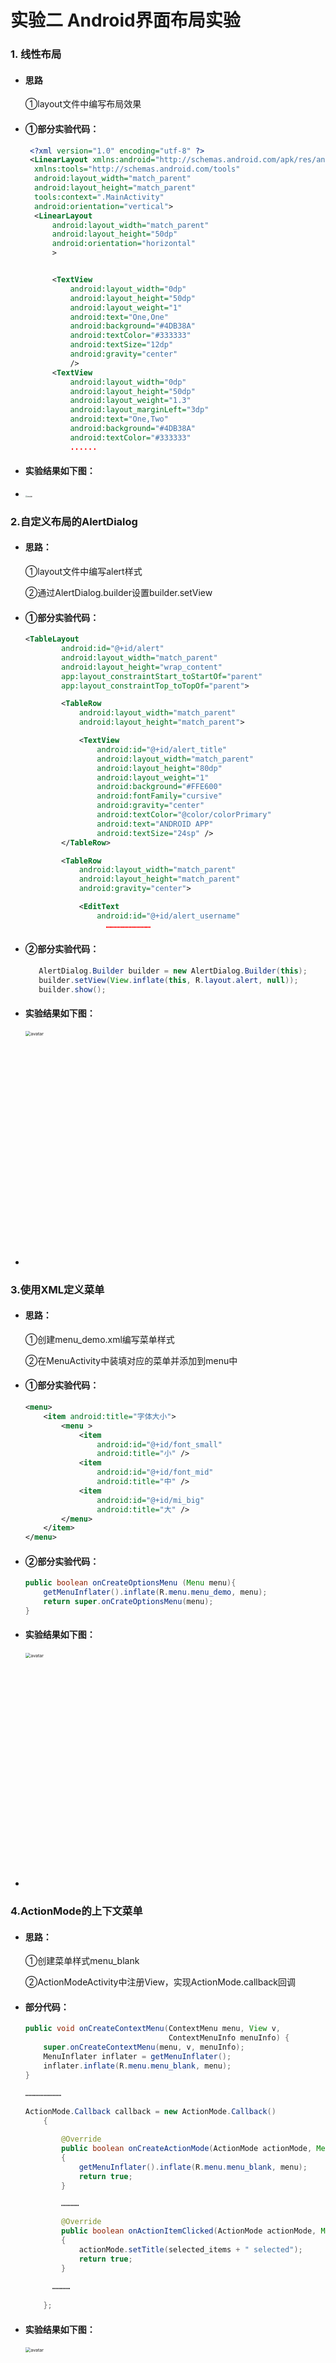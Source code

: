 # 实验二 Android界面布局实验

### 1. 线性布局

- #### 思路

  ①layout文件中编写布局效果

- #### ①部分实验代码：

  ```xml
   <?xml version="1.0" encoding="utf-8" ?>
   <LinearLayout xmlns:android="http://schemas.android.com/apk/res/android"
    xmlns:tools="http://schemas.android.com/tools"
    android:layout_width="match_parent"
    android:layout_height="match_parent"
    tools:context=".MainActivity"
    android:orientation="vertical">
    <LinearLayout
        android:layout_width="match_parent"
        android:layout_height="50dp"
        android:orientation="horizontal"
        >


        <TextView
            android:layout_width="0dp"
            android:layout_height="50dp"
            android:layout_weight="1"
            android:text="One,One"
            android:background="#4DB38A"
            android:textColor="#333333"
            android:textSize="12dp"
            android:gravity="center"
            />
        <TextView
            android:layout_width="0dp"
            android:layout_height="50dp"
            android:layout_weight="1.3"
            android:layout_marginLeft="3dp"
            android:text="One,Two"
            android:background="#4DB38A"
            android:textColor="#333333"
            ......
  ```

- #### 实验结果如下图：

- <img src="https://i.ibb.co/DwPWVZ6/2022-10-27-15-34-29.png" alt="avatar" style="zoom:20%;" />

### 2.自定义布局的AlertDialog

- #### 思路：

  ①layout文件中编写alert样式 

  ②通过AlertDialog.builder设置builder.setView

- #### ①部分实验代码：

  ```xml
  <TableLayout
          android:id="@+id/alert"
          android:layout_width="match_parent"
          android:layout_height="wrap_content"
          app:layout_constraintStart_toStartOf="parent"
          app:layout_constraintTop_toTopOf="parent">
  
          <TableRow
              android:layout_width="match_parent"
              android:layout_height="match_parent">
  
              <TextView
                  android:id="@+id/alert_title"
                  android:layout_width="match_parent"
                  android:layout_height="80dp"
                  android:layout_weight="1"
                  android:background="#FFE600"
                  android:fontFamily="cursive"
                  android:gravity="center"
                  android:textColor="@color/colorPrimary"
                  android:text="ANDROID APP"
                  android:textSize="24sp" />
          </TableRow>
  
          <TableRow
              android:layout_width="match_parent"
              android:layout_height="match_parent"
              android:gravity="center">
  
              <EditText
                  android:id="@+id/alert_username"
  					…………………………
  ```
  
- #### ②部分实验代码：

  ```java
     AlertDialog.Builder builder = new AlertDialog.Builder(this);
     builder.setView(View.inflate(this, R.layout.alert, null));
     builder.show();
  ```

- #### 实验结果如下图：

- <img src="https://i.ibb.co/52SFCfj/03-2.png" alt="avatar" style="zoom:50%; width:750px" />

### 3.使用XML定义菜单

- #### 思路：

  ①创建menu_demo.xml编写菜单样式

  ②在MenuActivity中装填对应的菜单并添加到menu中

- #### ①部分实验代码：

  ```xml
  <menu>
      <item android:title="字体大小">
          <menu >
              <item
                  android:id="@+id/font_small"
                  android:title="小" />
              <item
                  android:id="@+id/font_mid"
                  android:title="中" />
              <item
                  android:id="@+id/mi_big"
                  android:title="大" />
          </menu>
      </item>
  </menu>
  ```
  
- #### ②部分实验代码：

  ```java
  public boolean onCreateOptionsMenu (Menu menu){
      getMenuInflater().inflate(R.menu.menu_demo, menu);
      return super.onCrateOptionsMenu(menu);
  }
  ```

- #### 实验结果如下图：

- <img src="https://i.ibb.co/71cBQmt/03-3.png" alt="avatar" style="zoom:50%; width:750px" />

### 4.ActionMode的上下文菜单

- #### 思路：

  ①创建菜单样式menu_blank

  ②ActionModeActivity中注册View，实现ActionMode.callback回调

- #### 部分代码：

  ```java
  public void onCreateContextMenu(ContextMenu menu, View v,
                                  ContextMenuInfo menuInfo) {
      super.onCreateContextMenu(menu, v, menuInfo);
      MenuInflater inflater = getMenuInflater();
      inflater.inflate(R.menu.menu_blank, menu);
  }
  
  ……………………
      
  ActionMode.Callback callback = new ActionMode.Callback()
      {
  
          @Override
          public boolean onCreateActionMode(ActionMode actionMode, Menu menu)
          {
              getMenuInflater().inflate(R.menu.menu_blank, menu);
              return true;
          }
  
          …………
  
          @Override
          public boolean onActionItemClicked(ActionMode actionMode, MenuItem menuItem)
          {
              actionMode.setTitle(selected_items + " selected");
              return true;
          }
      	
      	…………
      	
      };
  ```

- #### 实验结果如下图：

- <img src="https://i.ibb.co/5vkCL6H/03-4.png" alt="avatar" style="zoom:50%; width:750px" />

### 5.补充拓展

- 为方便进行测试，本实验还利用OnClick事件响应通过Intent进行Acitivity之间的跳转

- 本实验已有打包Exp_03.apk 已上传至云盘
- 链接：https://pan.baidu.com/s/17LbJ_3lf8NZbH8gEpNQseA 
  提取码：3ujx 

